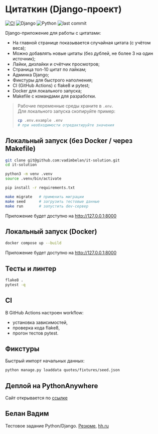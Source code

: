 # Цитаткин (Django-проект)

[![CI](https://img.shields.io/github/actions/workflow/status/vadimbelan/it-solution/ci.yml?branch=master&label=CI&logo=github)](https://github.com/vadimbelan/it-solution/actions/workflows/ci.yml)
![Django](https://img.shields.io/badge/Django-4.2.23-092E20?logo=django)
![Python](https://img.shields.io/badge/Python-3.13-3776AB?logo=python)
![last commit](https://img.shields.io/github/last-commit/vadimbelan/it-solution)

Django-приложение для работы с цитатами:
- На главной странице показывается случайная цитата (с учётом веса);
- Можно добавлять новые цитаты (без дублей, не более 3 на один источник);
- Лайки, дизлайки и счётчик просмотров;
- Страница топ-10 цитат по лайкам;
- Админка Django;
- Фикстуры для быстрого наполнения;
- CI (GitHub Actions) с flake8 и pytest;
- Docker для локального запуска;
- Makefile с командами для разработки.

> Рабочие переменные среды храните в `.env`.  
> Для локального запуска скопируйте пример:
> ```bash
> cp .env.example .env
> # при необходимости отредактируйте значения
> ```

## Локальный запуск (без Docker / через Makefile)
```bash
git clone git@github.com:vadimbelan/it-solution.git
cd it-solution

python3 -m venv .venv
source .venv/bin/activate

pip install -r requirements.txt

make migrate   # применить миграции
make seed      # загрузить тестовые данные
make run       # запустить dev-сервер
```

Приложение будет доступно на http://127.0.0.1:8000

## Локальный запуск (Docker)
```bash
docker compose up --build
```

Приложение будет доступно на http://127.0.0.1:8000

## Тесты и линтер
```bash
flake8 .
pytest -q
```

## CI
В GitHub Actions настроен workflow:
- установка зависимостей,
- проверка кода flake8,
- прогон тестов pytest.

## Фикстуры
Быстрый импорт начальных данных:
```bash
python manage.py loaddata quotes/fixtures/seed.json
```

## Деплой на PythonAnywhere
Cайт открывается по [ссылке](https://vadimbelan.pythonanywhere.com)

## Белан Вадим
Тестовое задание Python/Django. [Резюме](https://docs.google.com/document/d/1ZhNRsDc3YNTaZdVlhBotcoOm0J17BwrF8RsNxHhnBi0/edit?tab=t.0), [hh.ru](https://hh.ru/resume/d62ef8b8ff0f55c25e0039ed1f77716e4e7859)
